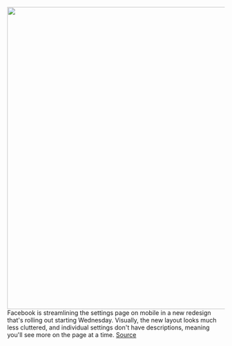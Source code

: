 <img src='https://cdn.vox-cdn.com/thumbor/rAC7r-AzP8k19qfV-6CMUW_xOLk=/0x0:1408x925/1200x800/filters:focal(592x351:816x575)/cdn.vox-cdn.com/uploads/chorus_image/image/69680467/Screen_Shot_2021_08_04_at_3.36.00_PM.0.jpg' width='700px' /><br/>
Facebook is streamlining the settings page on mobile in a new redesign that's rolling out starting Wednesday. Visually, the new layout looks much less cluttered, and individual settings don't have descriptions, meaning you'll see more on the page at a time.
<a href='https://www.theverge.com/2021/8/4/22610310/facebook-mobile-settings-page-redesign-layout-ios-android-web-lite'> Source <a/>